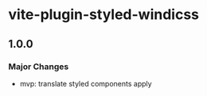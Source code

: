 # vite-plugin-styled-windicss

## 1.0.0
### Major Changes

- mvp: translate styled components apply
